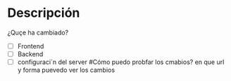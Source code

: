 # Descripción
¿Quçe ha cambiado?
- [ ] Frontend
- [ ] Backend
- [ ] configuraci´n del server
#Cómo puedo probfar los cmabios?
en que url y forma puevedo ver los cambios
